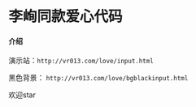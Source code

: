 # 李峋同款爱心代码

#### 介绍
演示站：`http://vr013.com/love/input.html`

黑色背景： `http://vr013.com/love/bgblackinput.html`

欢迎star




